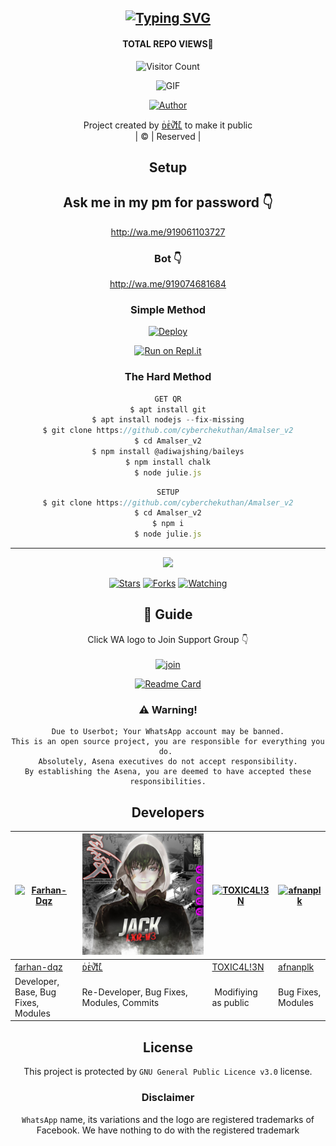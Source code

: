 <div align="center">

## [![Typing SVG](https://readme-typing-svg.herokuapp.com?font=Lemon+milk&color=F70000&lines=Welcome+to+Lxr_v2+WA+Bot+repo;Created+by+Devil;This+is+a+Bgm+stickerbot;With+more+features)](https://git.io/typing-svg)
#### TOTAL REPO VIEWS📍
![Visitor Count](https://profile-counter.glitch.me/Captainjacksparrow0433/count.svg)


 </a>
</p>
<div align="center">
  <p align="center">
<img src="https://telegra.ph/file/ce038342b49656b7cef44.jpg" alt="GIF" width="300" height="250"/>
</p>
  <p align="center">
<a href="https://github.com/Captainjacksparrow0433"><img title="Author" src="https://img.shields.io/badge/Author-Abin-Captainjacksparrow0433/LXR-v2?color=blue&style=for-the-badge&logo=whatsapp"></a>
</p>
</div>
<p align="center">
Project created by <a href="https://github.com/Captainjacksparrow0433">ᴅͥᴇͭᴠᷤɪᷟʟͤ</a> to make it public
    <br>
       | © |
        Reserved |
    <br> 
</p>

## Setup
<div align="center"> 


##  Ask me in my pm for password 👇

http://wa.me/919061103727

### Bot 👇

http://wa.me/919074681684

  ### Simple Method
  
[![Deploy](https://www.herokucdn.com/deploy/button.svg)](https://heroku.com/deploy?template=https://github.com/Captainjacksparrow0433/LXR-v2) 
  
[![Run on Repl.it](https://repl.it/badge/github/quiec/whatsAlfa)](https://replit.com/@Farhandqz/JulieMwol)
  
### The Hard Method
```js
GET QR
$ apt install git
$ apt install nodejs --fix-missing
$ git clone https://github.com/cyberchekuthan/Amalser_v2
$ cd Amalser_v2
$ npm install @adiwajshing/baileys
$ npm install chalk
$ node julie.js
```
      
```js
SETUP
$ git clone https://github.com/cyberchekuthan/Amalser_v2
$ cd Amalser_v2
$ npm i
$ node julie.js
```

----

  <p align="center">
  <a href="httsp://github.com/farhan-dqz/JulieMwol">
    
<a href="https://github.com/farhan-dqz/followers">
<img src="https://img.shields.io/github/repo-size/farhan-dqz/Julie-Mwol?color=green&label=Repo%20total%20size&style=plastic">
<p align="center">
<a href="https://github.com/farhan-dqz/followers"
<img title="Followers" src="https://img.shields.io/github/followers/farhan-dqz?color=blue&style=flat-square"></a>
<a href="https://github.com/farhan-dqz/JulieMwol/stargazers/"><img title="Stars" src="https://img.shields.io/github/stars/farhan-dqz/JulieMwol?color=blue&style=flat-square"></a>
<a href="https://github.com/farhan-dqz/JulieMwol/network/members"><img title="Forks" src="https://img.shields.io/github/forks/farhan-dqz/JulieMwol?color=blue&style=flat-square"></a>
<a href="https://github.com/farhan-dqz/JulieMwol/watchers"><img title="Watching" src="https://img.shields.io/github/watchers/farhan-dqz/JulieMwol?label=Watchers&color=blue&style=flat-square"></a>
</p>

## 📢 Guide
Click WA logo to Join Support Group 👇
    <br>
<br>
  [![join](https://github.com/Alien-alfa/PublicBot/blob/main/wlogo.svg.png)](https://chat.whatsapp.com/LeSrj5jGdRaLaI0CFYc1GV)
  <div align="center">
       
  [![Readme Card](https://github-readme-stats.vercel.app/api/pin/?username=farhan-dqz&repo=Julie-Mwol&theme=nightowl)](https://github.com/farhan-dqz/Julie-Mwol)
  </div>
    
### ⚠️ Warning! 
```
Due to Userbot; Your WhatsApp account may be banned.
This is an open source project, you are responsible for everything you do. 
Absolutely, Asena executives do not accept responsibility.
By establishing the Asena, you are deemed to have accepted these responsibilities.
```

## Developers
  <div align="center">
    
  [![Farhan-Dqz](https://github.com/farhan-dqz.png?size=100)](https://github.com/farhan-dqz) | [![AMALSER](https://github.com/Captainjacksparrow0433/LXR-v2/blob/master/photo/amalser.png)](https://github.com/Captainjacksparrow0433) |  [![TOXIC4L!3N](https://github.com/Alien-alfa.png?size=100)](https://github.com/AI-VIKI) | [![afnanplk](https://github.com/afnanplk.png?size=100)](https://github.com/afnanplk) 
----|----|----|----
[farhan-dqz](https://github.com/farhan-dqz) | [ᴅͥᴇͭᴠᷤɪᷟʟͤ](https://github.com/Captainjacksparrow0433) | [TOXIC4L!3N](https://github.com/AI-VIKI) | [afnanplk](https://github.com/afnanplk) 
Developer, Base, Bug Fixes, Modules| Re-Developer, Bug Fixes, Modules, Commits |  Modifiying  as   public | Bug Fixes, Modules 
  </div>
    


## License
This project is protected by `GNU General Public Licence v3.0` license.

### Disclaimer
`WhatsApp` name, its variations and the logo are registered trademarks of Facebook. We have nothing to do with the registered trademark
